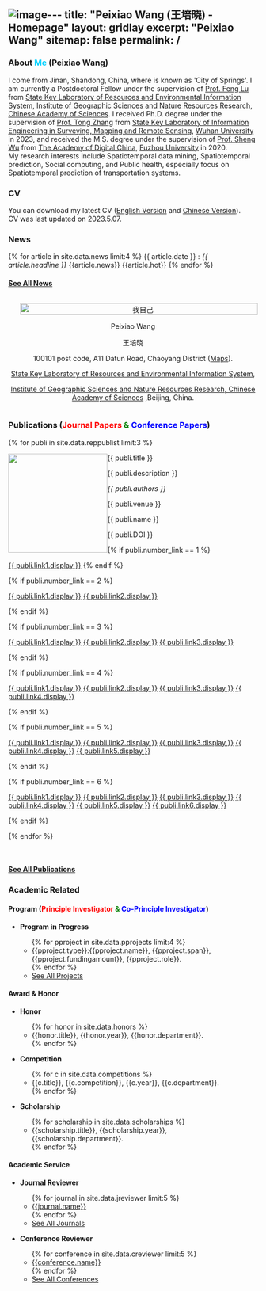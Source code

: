 ![image](https://github.com/GISerWang/giserwang.github.io/assets/18157927/85c5ba00-1b7b-4411-bdb4-0543fccd480f)---
title: "Peixiao Wang (王培晓) - Homepage"
layout: gridlay
excerpt: "Peixiao Wang"
sitemap: false
permalink: /
---

<!-- <div id="top"></div> -->
<div class="container-fluid">
<div class="row">
<div class="col-sm-8">

### **About <font color="#00d1ff">Me</font> (Peixiao Wang)**
I come from Jinan, Shandong, China, where is known as 'City of Springs'. 
I am currently a Postdoctoral Fellow under the supervision of <a href="http://www.igsnrr.cas.cn/sourcedb_igsnrr_cas/zw/dsjs/bssds/dtxydlxx/200906/t20090626_1842363.html" target="_blank">Prof. Feng Lu</a> from <a href="http://www.lreis.ac.cn/" target="_blank">State Key Laboratory of Resources and Environmental Information System</a>, <a href="http://www.igsnrr.ac.cn/" target="_blank">Institute of Geographic Sciences and Nature Resources Research, Chinese Academy of Sciences</a>.
I received Ph.D. degree under the supervision of <a href="http://www.lmars.whu.edu.cn/prof_web/zhangtong/index.html" target="_blank">Prof. Tong Zhang</a> from <a href="http://liesmars.whu.edu.cn/" target="_blank">State Key Laboratory of Information Engineering in Surveying, Mapping and Remote Sensing</a>, <a href="https://www.whu.edu.cn/" target="_blank">Wuhan University</a> in 2023, 
and received the M.S. degree under the supervision of <a href="http://adcfj.cn/sirc/door/team/TeacherList/Detail?personId=422" target="_blank">Prof. Sheng Wu</a> from <a href="https://adc.fzu.edu.cn/" target="_blank">The Academy of Digital China</a>, <a href="https://www.fzu.edu.cn/" target="_blank">Fuzhou University</a> in 2020.
<br>
My research interests include Spatiotemporal data mining, Spatiotemporal prediction, Social computing, and Public health, especially focus on Spatiotemporal prediction of transportation systems.
<br>

### **CV**
You can download my latest CV (<a href="https://giserwang.github.io/papers/resume/Peixiao Wang's CV.pdf" target="_blank">English Version</a> and <a href="https://giserwang.github.io/papers/resume/王培晓的简历.pdf" target="_blank">Chinese Version</a>).<br>
CV was last updated on 2023.5.07. <br>



### **News** 
{% for article in site.data.news limit:4 %}
{{ article.date }} :
<em>{{ article.headline }}</em>
{{article.news}}
{{article.hot}}
{% endfor %}

#### <a href="{{ site.url }}{{ site.baseurl }}/allnews" class="btn-xs btn-success">See All News</a>


</div>

<div class="col-sm-4" style="display:table-cell; vertical-align:middle; text-align:center">

  <ul style="overflow: hidden">
  <a href ="{{ site.url }}{{ site.baseurl }}/experience"> <img src="{{ site.url }}{{ site.baseurl }}/images/pages/adminRX.jpg" class="img-responsive" width="100%" alt="我自己"/></a>
  </ul>

  <!-- <br clear="all" /> -->

  Peixiao Wang<br> 
  
  王培晓<br> 
  
  100101 post code, A11 Datun Road, Chaoyang District (<a href="https://j.map.baidu.com/95/6bK">Maps</a>).<br>
  
  <a href="http://www.lreis.ac.cn/" target="_blank">State Key Laboratory of Resources and Environmental Information System</a>, 
  
  <a href="http://www.igsnrr.ac.cn/" target="_blank">Institute of Geographic Sciences and Nature Resources Research, Chinese Academy of Sciences</a>
  ,Beijing, China. <br> 
  
  <script type="text/javascript" id="clustrmaps" src="//cdn.clustrmaps.com/map_v2.js?cl=ffffff&w=a&t=tt&d=LApw56d6sOaj2ITovU21uzUMrlCCVzPAna_WqNKoZPk"></script>
</div>

</div>
</div>

<div class="col-sm-12">

### **Publications (<font color="red">Journal Papers</font> <font color="green">&</font> <font color="blue">Conference Papers</font>)**

<!-- #### * means corresponding authors -->

{% for publi in site.data.reppublist limit:3 %}

<div class="col-sm-11 clearfix">
 <div class="well">
 <pubtit>{{ publi.title }}</pubtit>

 <img src="{{ site.url }}{{ site.baseurl }}/images/pubpic/{{ publi.image }}" class="img-responsive" width="200px" style="float: left" />

 <p>{{ publi.description }}</p>

 <p><em>{{ publi.authors }}</em></p>

 <p>{{ publi.venue }}</p>
 
 <p>{{ publi.name }}</p>
 
 <p>{{ publi.DOI }}</p>

 {% if publi.number_link == 1 %}
 <p><a href="{{ publi.link1.url }}" target="_blank" class="btn btn-default">{{ publi.link1.display }}</a>
 {% endif %}
 
 {% if publi.number_link == 2 %}
 <p><a href="{{ publi.link1.url }}" target="_blank" class="btn btn-default">{{ publi.link1.display }}</a>
 <a href="{{ publi.link2.url }}" target="_blank" class="btn btn-primary">{{ publi.link2.display }}</a></p>
 {% endif %}
 
 {% if publi.number_link == 3 %}
 <p><a href="{{ publi.link1.url }}" target="_blank" class="btn btn-default">{{ publi.link1.display }}</a>
 <a href="{{ publi.link2.url }}" target="_blank" class="btn btn-primary">{{ publi.link2.display }}</a>
 <a href="{{ publi.link3.url }}" target="_blank" class="btn btn-danger">{{ publi.link3.display }}</a></p>
 {% endif %}
 
 {% if publi.number_link == 4 %}
 <p><a href="{{ publi.link1.url }}" target="_blank" class="btn btn-default">{{ publi.link1.display }}</a>
 <a href="{{ publi.link2.url }}" target="_blank" class="btn btn-primary">{{ publi.link2.display }}</a>
 <a href="{{ publi.link3.url }}" target="_blank" class="btn btn-success">{{ publi.link3.display }}</a>
 <a href="{{ publi.link4.url }}" target="_blank" class="btn btn-info">{{ publi.link4.display }}</a></p>
 {% endif %}
 
 {% if publi.number_link == 5 %}
 <p><a href="{{ publi.link1.url }}" target="_blank" class="btn btn-default">{{ publi.link1.display }}</a>
 <a href="{{ publi.link2.url }}" target="_blank" class="btn btn-primary">{{ publi.link2.display }}</a>
 <a href="{{ publi.link3.url }}" target="_blank" class="btn btn-success">{{ publi.link3.display }}</a>
 <a href="{{ publi.link4.url }}" target="_blank" class="btn btn-info">{{ publi.link4.display }}</a>
 <a href="{{ publi.link5.url }}" target="_blank" class="btn btn-warning">{{ publi.link5.display }}</a></p>
 {% endif %}
 
 {% if publi.number_link == 6 %}
 <p><a href="{{ publi.link1.url }}" target="_blank" class="btn btn-default">{{ publi.link1.display }}</a>
 <a href="{{ publi.link2.url }}" target="_blank" class="btn btn-primary">{{ publi.link2.display }}</a>
 <a href="{{ publi.link3.url }}" target="_blank" class="btn btn-success">{{ publi.link3.display }}</a>
 <a href="{{ publi.link4.url }}" target="_blank" class="btn btn-info">{{ publi.link4.display }}</a>
 <a href="{{ publi.link5.url }}" target="_blank" class="btn btn-warning">{{ publi.link5.display }}</a>
 <a href="{{ publi.link6.url }}" target="_blank" class="btn btn-danger">{{ publi.link6.display }}</a></p>
 {% endif %}

 </div>
</div>

{% endfor %}

<br clear="all"/>

#### <a href="{{ site.url }}{{ site.baseurl }}/publications" class="btn-xs btn-success">See All Publications</a>

<!-- #### <a href="#top" class="btn-xs btn-primary">Go Back to Top</a> -->

### **Academic Related**

#### **Program (<font color="red">Principle Investigator</font> <font color="green">&</font> <font color="blue">Co-Principle Investigator</font>)**

<ul>
    <li><strong>Program in Progress</strong></li>
	<ul>
	{% for pproject  in site.data.pprojects limit:4 %}
		<li> {{pproject.type}}:{{pproject.name}}, {{pproject.span}}, {{pproject.fundingamount}}, {{pproject.role}}.</li>
	{% endfor %}
		<li> <a href="{{ site.url }}{{ site.baseurl }}/ProjectsAndHonors" class="btn-xs btn-success">See All Projects</a> </li>
	</ul>
</ul>

<!--<ul>
    <li><strong>Completed Project</strong></li>
	<ul>
    {% for cproject  in site.data.cprojects limit:4 %}
		<li> {{cproject.type}}: {{cproject.name}}, {{cproject.span}}, {{cproject.fundingamount}}, {{cproject.role}}.</li>
	{% endfor %}
	</ul>
</ul>-->


#### **Award & Honor**

<ul>
    <li><strong>Honor</strong></li>
	<ul>
	{% for honor in site.data.honors %}
		<li> {{honor.title}}, {{honor.year}}, {{honor.department}}. </li>
	{% endfor %}
	</ul>
</ul>

<ul>
    <li><strong>Competition</strong></li>
	<ul>
	{% for c in site.data.competitions %}
		<li> {{c.title}}, {{c.competition}}, {{c.year}}, {{c.department}}. </li>
	{% endfor %}
	</ul>
</ul>

<ul>
    <li><strong>Scholarship</strong></li>
	<ul>
	{% for scholarship in site.data.scholarships %}
		<li> {{scholarship.title}}, {{scholarship.year}}, {{scholarship.department}}. </li>
	{% endfor %}
	</ul>
</ul>

#### **Academic Service**

<ul>
    <li><strong>Journal Reviewer</strong></li>
	<ul>
	{% for journal  in site.data.jreviewer limit:5 %}
		<li> <a href="{{journal.url}}" target="_blank" >{{journal.name}}</a> </li>
	{% endfor %}
	    <li> <a href="{{ site.url }}{{ site.baseurl }}/service" class="btn-xs btn-success">See All Journals</a> </li>
	</ul>
</ul>


<ul>
    <li><strong>Conference Reviewer</strong></li>
	<ul>
	{% for conference  in site.data.creviewer limit:5 %}
		<li> <a href="{{conference.url}}" target="_blank" >{{conference.name}}</a> </li>
	{% endfor %}
	    <li> <a href="{{ site.url }}{{ site.baseurl }}/service" class="btn-xs btn-success">See All Conferences</a> </li>
	</ul>
</ul>



